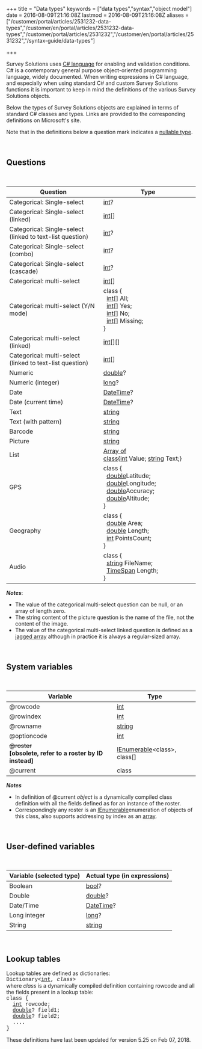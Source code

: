 ﻿+++
title = "Data types"
keywords = ["data types","syntax","object model"]
date = 2016-08-09T21:16:08Z
lastmod = 2016-08-09T21:16:08Z
aliases = ["/customer/portal/articles/2531232-data-types","/customer/en/portal/articles/2531232-data-types","/customer/portal/articles/2531232","/customer/en/portal/articles/2531232","/syntax-guide/data-types"]

+++

Survey Solutions uses [C\#
language](https://en.wikipedia.org/wiki/C_Sharp_(programming_language))
for enabling and validation conditions. C\# is a contemporary general
purpose object-oriented programming language, widely documented. When
writing expressions in C\# language, and especially when using standard
C\# and custom Survey Solutions functions it is important to keep in
mind the definitions of the various Survey Solutions objects.  
  
Below the types of Survey Solutions objects are explained in terms of
standard C\# classes and types. Links are provided to the corresponding
definitions on Microsoft's site.  
  
Note that in the definitions below a question mark indicates a [nullable
type](https://msdn.microsoft.com/en-us/library/system.nullable(v=vs.110).aspx).  
  
 

Questions
---------

 

<table>
<thead>
<tr class="header">
<th><strong>Question</strong></th>
<th><strong>Type</strong></th>
</tr>
</thead>
<tbody>
<tr class="odd">
<td>Categorical: Single-select</td>
<td><a href="https://docs.microsoft.com/en-us/dotnet/csharp/language-reference/keywords/int">int</a>?</td>
</tr>
<tr class="even">
<td>Categorical: Single-select (linked)</td>
<td><a href="https://docs.microsoft.com/en-us/dotnet/csharp/language-reference/keywords/int">int</a>[]</td>
</tr>
<tr class="odd">
<td>Categorical: Single-select (linked to text-list question)</td>
<td><a href="https://docs.microsoft.com/en-us/dotnet/csharp/language-reference/keywords/int">int</a>?</td>
</tr>
<tr class="even">
<td>Categorical: Single-select (combo)</td>
<td><a href="https://docs.microsoft.com/en-us/dotnet/csharp/language-reference/keywords/int">int</a>?</td>
</tr>
<tr class="odd">
<td>Categorical: Single-select (cascade)</td>
<td><a href="https://docs.microsoft.com/en-us/dotnet/csharp/language-reference/keywords/int">int</a>?</td>
</tr>
<tr class="even">
<td>Categorical: multi-select</td>
<td><a href="https://docs.microsoft.com/en-us/dotnet/csharp/language-reference/keywords/int">int</a>[]</td>
</tr>
<tr class="odd">
<td>Categorical: multi-select (Y/N mode)</td>
<td>class {<br />
  <a href="https://docs.microsoft.com/en-us/dotnet/csharp/language-reference/keywords/int">int</a>[] All;<br />
  <a href="https://docs.microsoft.com/en-us/dotnet/csharp/language-reference/keywords/int">int</a>[] Yes;<br />
  <a href="https://docs.microsoft.com/en-us/dotnet/csharp/language-reference/keywords/int">int</a>[] No;<br />
  <a href="https://docs.microsoft.com/en-us/dotnet/csharp/language-reference/keywords/int">int</a>[] Missing;<br />
}</td>
</tr>
<tr class="even">
<td>Categorical: multi-select (linked)</td>
<td><a href="https://docs.microsoft.com/en-us/dotnet/csharp/language-reference/keywords/int">int</a>[][]</td>
</tr>
<tr class="odd">
<td>Categorical: multi-select (linked to text-list question)</td>
<td><a href="https://docs.microsoft.com/en-us/dotnet/csharp/language-reference/keywords/int">int</a>[]</td>
</tr>
<tr class="even">
<td>Numeric</td>
<td><a href="https://msdn.microsoft.com/en-us/library/678hzkk9.aspx">double</a>?</td>
</tr>
<tr class="odd">
<td>Numeric (integer)</td>
<td><a href="https://msdn.microsoft.com/en-us/library/ctetwysk.aspx">long</a>?</td>
</tr>
<tr class="even">
<td>Date</td>
<td><a href="https://msdn.microsoft.com/en-us/library/system.datetime(v=vs.110).aspx">DateTime</a>?</td>
</tr>
<tr class="odd">
<td>Date (current time)</td>
<td><a href="https://msdn.microsoft.com/en-us/library/system.datetime(v=vs.110).aspx">DateTime</a>?</td>
</tr>
<tr class="even">
<td>Text</td>
<td><a href="https://msdn.microsoft.com/en-us/library/362314fe.aspx">string</a></td>
</tr>
<tr class="odd">
<td>Text (with pattern)</td>
<td><a href="https://msdn.microsoft.com/en-us/library/362314fe.aspx">string</a></td>
</tr>
<tr class="even">
<td>Barcode</td>
<td><a href="https://msdn.microsoft.com/en-us/library/362314fe.aspx">string</a></td>
</tr>
<tr class="odd">
<td>Picture</td>
<td><a href="https://msdn.microsoft.com/en-us/library/362314fe.aspx">string</a></td>
</tr>
<tr class="even">
<td>List</td>
<td><a href="https://msdn.microsoft.com/en-us/library/system.array(v=vs.110).aspx">Array of class</a>{<a href="https://docs.microsoft.com/en-us/dotnet/csharp/language-reference/keywords/int">int</a> Value; <a href="https://msdn.microsoft.com/en-us/library/362314fe.aspx">string</a> Text;}</td>
</tr>
<tr class="odd">
<td>GPS</td>
<td>class {<br />
  <a href="https://msdn.microsoft.com/en-us/library/678hzkk9.aspx">double</a>Latitude;<br />
  <a href="https://msdn.microsoft.com/en-us/library/678hzkk9.aspx">double</a>Longitude;<br />
  <a href="https://msdn.microsoft.com/en-us/library/678hzkk9.aspx">double</a>Accuracy;<br />
  <a href="https://msdn.microsoft.com/en-us/library/678hzkk9.aspx">double</a>Altitude;<br />
}</td>
</tr>
<tr class="even">
<td>Geography</td>
<td>class {<br />
  <a href="http://msdn.microsoft.com/en-us/library/678hzkk9.aspx">double</a> Area;<br />
  <a href="http://msdn.microsoft.com/en-us/library/678hzkk9.aspx">double</a> Length;<br />
  <a href="http://docs.microsoft.com/en-us/dotnet/csharp/language-reference/keywords/int">int</a> PointsCount;<br />
}</td>
</tr>
<tr class="odd">
<td>Audio</td>
<td>class {<br />
  <a href="https://msdn.microsoft.com/en-us/library/362314fe.aspx">string</a> FileName;<br />
  <a href="https://msdn.microsoft.com/en-us/library/system.timespan(v=vs.110).aspx">TimeSpan</a> Length;<br />
}</td>
</tr>
</tbody>
</table>

  
***Notes***:

-   The value of the categorical multi-select question can be null, or
    an array of length zero.
-   The string content of the picture question is the name of the file,
    not the content of the image.
-   The value of the categorical multi-select linked question is defined
    as a [jagged
    array](https://msdn.microsoft.com/en-us/library/2s05feca.aspx)
    although in practice it is always a regular-sized array.

  
  
 

System variables
----------------

 

<table>
<thead>
<tr class="header">
<th><strong>Variable</strong></th>
<th><strong>Type</strong></th>
</tr>
</thead>
<tbody>
<tr class="odd">
<td>@rowcode</td>
<td><a href="https://docs.microsoft.com/en-us/dotnet/csharp/language-reference/keywords/int">int</a></td>
</tr>
<tr class="even">
<td>@rowindex</td>
<td><a href="https://msdn.microsoft.com/en-us/library/5kzh1b5w.aspx">int</a></td>
</tr>
<tr class="odd">
<td>@rowname</td>
<td><a href="https://msdn.microsoft.com/en-us/library/362314fe.aspx">string</a></td>
</tr>
<tr class="even">
<td>@optioncode</td>
<td><a href="https://msdn.microsoft.com/en-us/library/5kzh1b5w.aspx">int</a></td>
</tr>
<tr class="odd">
<td><del>@roster</del><br />
​<strong>[obsolete, refer to a roster by ID instead]</strong></td>
<td><a href="https://msdn.microsoft.com/en-us/library/system.collections.ienumerable(v=vs.110).aspx">IEnumerable</a>&lt;class&gt;, class[]</td>
</tr>
<tr class="even">
<td>@current</td>
<td>class</td>
</tr>
</tbody>
</table>

  
***Notes***

-   In definition of @current *object* is a dynamically compiled class
    definition with all the fields defined as for an instance of the
    roster.
-   Correspondingly any roster is an
    [IEnumerable](https://msdn.microsoft.com/en-us/library/system.collections.ienumerable(v=vs.110).aspx)enumeration
    of objects of this class, also supports addressing by index as an
    [array](https://msdn.microsoft.com/en-us/library/0a7fscd0.aspx).

  
  
 

User-defined variables
----------------------

 

<table>
<thead>
<tr class="header">
<th><strong>Variable (selected type)</strong></th>
<th><strong>Actual type (in expressions)</strong></th>
</tr>
</thead>
<tbody>
<tr class="odd">
<td>Boolean</td>
<td><a href="https://msdn.microsoft.com/en-us/library/c8f5xwh7.aspx">bool</a>?</td>
</tr>
<tr class="even">
<td>Double</td>
<td><a href="http://msdn.microsoft.com/en-us/library/678hzkk9.aspx">double</a>?</td>
</tr>
<tr class="odd">
<td>Date/Time</td>
<td><a href="http://msdn.microsoft.com/en-us/library/system.datetime(v=vs.110).aspx">DateTime</a>?</td>
</tr>
<tr class="even">
<td>Long integer</td>
<td><a href="https://msdn.microsoft.com/en-us/library/ctetwysk.aspx">long</a>?</td>
</tr>
<tr class="odd">
<td>String</td>
<td><a href="http://msdn.microsoft.com/en-us/library/362314fe.aspx">string</a></td>
</tr>
</tbody>
</table>

  
  
 

Lookup tables
-------------

  
Lookup tables are defined as dictionaries:  
<span
style="font-family:courier new,courier,monospace;">Dictionary&lt;[int](https://docs.microsoft.com/en-us/dotnet/csharp/language-reference/keywords/int),
*class*&gt;</span>  
where *class* is a dynamically compiled definition containing rowcode
and all the fields present in a lookup table:  
<span style="font-family:courier new,courier,monospace;">class {  
  [int](https://docs.microsoft.com/en-us/dotnet/csharp/language-reference/keywords/int)
rowcode;  
  [double](https://msdn.microsoft.com/en-us/library/678hzkk9.aspx)?
field1;  
  [double](https://msdn.microsoft.com/en-us/library/678hzkk9.aspx)?
field2;  
  ....  
}</span>  
  
These definitions have last been updated for version 5.25 on Feb 07,
2018.
